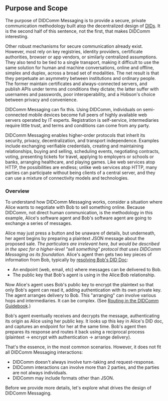 ## Purpose and Scope

The purpose of DIDComm Messaging is to provide a secure, private communication methodology built atop the decentralized design of [DIDs](https://www.w3.org/TR/did-core/). It is the second half of this sentence, not the first, that makes DIDComm interesting.

Other robust mechanisms for secure communication already exist. However, most rely on key registries, identity providers, certificate authorities, browser or app vendors, or similarly centralized assumptions. They also tend to be tied to a single transport, making it difficult to use the same solution for human and machine conversations, online and offline, simplex and duplex, across a broad set of modalities. The net result is that they perpetuate an asymmetry between institutions and ordinary people. The former maintain certificates and always-connected servers, and publish APIs under terms and conditions they dictate; the latter suffer with usernames and passwords, poor interoperability, and a Hobson's choice between privacy and convenience.

DIDComm Messaging can fix this. Using DIDComm, individuals on semi-connected mobile devices become full peers of highly available web servers operated by IT experts. Registration is self-service, intermediaries require little trust, and terms and conditions can come from any party.

DIDComm Messaging enables higher-order protocols that inherit its security, privacy, decentralization, and transport independence. Examples include exchanging verifiable credentials, creating and maintaining relationships, buying and selling, scheduling events, negotiating contracts, voting, presenting tickets for travel, applying to employers or schools or banks, arranging healthcare, and playing games. Like web services atop HTTP, the possibilities are endless; unlike web services atop HTTP, many parties can participate without being clients of a central server, and they can use a mixture of connectivity models and technologies.

### Overview

To understand how DIDComm Messaging works, consider a situation where Alice wants to negotiate with Bob to sell something online. Because DIDComm, not direct human communication, is the methodology in this example, Alice's software agent and Bob's software agent are going to exchange a series of messages.

Alice may just press a button and be unaware of details, but underneath, her agent begins by preparing a plaintext JSON message about the proposed sale. *The particulars are irrelevant here, but would be described in the spec for a higher-level "sell something" protocol that uses DIDComm Messaging as its foundation.* Alice's agent then gets two key pieces of information from Bob, typically by [resolving Bob's DID Doc](https://www.w3.org/TR/did-core/#resolution):

- An endpoint (web, email, etc) where messages can be delivered to Bob.
- The public key that Bob's agent is using in the Alice:Bob relationship.

Now Alice's agent uses Bob's public key to encrypt the plaintext so that only Bob's agent can read it, adding authentication with its own private key. The agent arranges delivery to Bob. This "arranging" can involve various hops and intermediaries. It can be complex. (See [Routing in the DIDComm Guidebook](https://didcomm.org/book/v2/).)

Bob's agent eventually receives and decrypts the message, authenticating its origin as Alice using her public key. It looks up this key in Alice's DID doc, and captures an endpoint for her at the same time. Bob's agent then prepares its response and routes it back using a reciprocal process (plaintext &rarr; encrypt with authentication &rarr; arrange delivery).

That's the essence, in the most common scenarios. However, it does not fit all DIDComm Messaging interactions:

- DIDComm doesn't always involve turn-taking and request-response.
- DIDComm interactions can involve more than 2 parties, and the parties are not always individuals.
- DIDComm may include formats other than JSON.

Before we provide more details, let's explore what drives the design of DIDComm Messaging.
